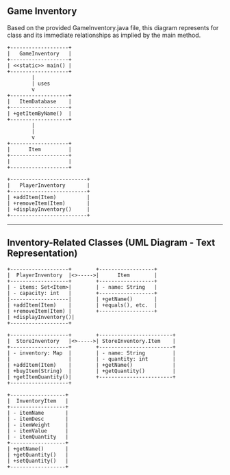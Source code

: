 ## Game Inventory

Based on the provided GameInventory.java file, this diagram represents for class and its immediate relationships as implied by the main method.

    +-------------------+
    |   GameInventory   |
    +-------------------+
    | <<static>> main() |
    +-------------------+
            |
            | uses
            v
    +-------------------+
    |   ItemDatabase    |
    +-------------------+
    | +getItemByName()  |
    +-------------------+
            |
            |
            v
    +-------------------+
    |      Item         |
    +-------------------+
    |                   |
    +-------------------+
    
    +-------------------------+
    |   PlayerInventory       |
    +-------------------------+
    | +addItem(Item)          |
    | +removeItem(Item)       |
    | +displayInventory()     |
    +-------------------------+
---
## Inventory-Related Classes (UML Diagram - Text Representation)

    +-------------------+        +------------------+
    |  PlayerInventory  |<>----->|      Item        |
    +-------------------+        +------------------+
    | - items: Set<Item>|        | - name: String   |
    | - capacity: int   |        +------------------+
    |-------------------|        | +getName()       |
    | +addItem(Item)    |        | +equals(), etc.  |
    | +removeItem(Item) |        +------------------+
    | +displayInventory()|
    +-------------------+
    
    +-------------------+        +------------------------+
    |  StoreInventory   |<>----->| StoreInventory.Item    |
    +-------------------+        +------------------------+
    | - inventory: Map  |        | - name: String         |
    |                   |        | - quantity: int        |
    | +addItem(Item)    |        | +getName()             |
    | +buyItem(String)  |        | +getQuantity()         |
    | +getItemQuantity()|        +------------------------+
    +-------------------+
    
    +------------------+
    |  InventoryItem   |
    +------------------+
    | - itemName       |
    | - itemDesc       |
    | - itemWeight     |
    | - itemValue      |
    | - itemQuantity   |
    +------------------+
    | +getName()       |
    | +getQuantity()   |
    | +setQuantity()   |
    +------------------+
